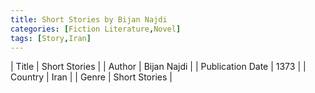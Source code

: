 ```yaml
---
title: Short Stories by Bijan Najdi
categories: [Fiction Literature,Novel]
tags: [Story,Iran]
---     
```

| Title | Short Stories  |
| Author |  Bijan Najdi  |
| Publication Date | 1373   |
| Country | Iran |
| Genre | Short Stories  |
        